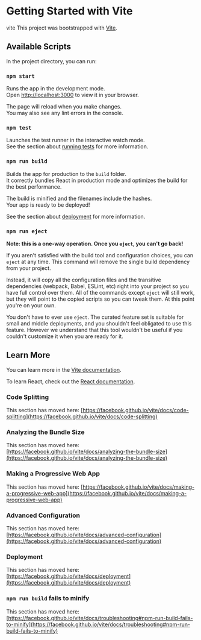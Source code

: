 # Getting Started with Vite
vite 
This project was bootstrapped with [Vite](https://github.com/facebook/vite).

## Available Scripts

In the project directory, you can run:

### `npm start`

Runs the app in the development mode.\
Open [http://localhost:3000](http://localhost:3000) to view it in your browser.

The page will reload when you make changes.\
You may also see any lint errors in the console.

### `npm test`

Launches the test runner in the interactive watch mode.\
See the section about [running tests](https://facebook.github.io/vite/docs/running-tests) for more information.

### `npm run build`

Builds the app for production to the `build` folder.\
It correctly bundles React in production mode and optimizes the build for the best performance.

The build is minified and the filenames include the hashes.\
Your app is ready to be deployed!

See the section about [deployment](https://facebook.github.io/vite/docs/deployment) for more information.

### `npm run eject`

**Note: this is a one-way operation. Once you `eject`, you can't go back!**

If you aren't satisfied with the build tool and configuration choices, you can `eject` at any time. This command will remove the single build dependency from your project.

Instead, it will copy all the configuration files and the transitive dependencies (webpack, Babel, ESLint, etc) right into your project so you have full control over them. All of the commands except `eject` will still work, but they will point to the copied scripts so you can tweak them. At this point you're on your own.

You don't have to ever use `eject`. The curated feature set is suitable for small and middle deployments, and you shouldn't feel obligated to use this feature. However we understand that this tool wouldn't be useful if you couldn't customize it when you are ready for it.

## Learn More

You can learn more in the [Vite documentation](https://facebook.github.io/vite/docs/getting-started).

To learn React, check out the [React documentation](https://reactjs.org/).

### Code Splitting

This section has moved here: [https://facebook.github.io/vite/docs/code-splitting](https://facebook.github.io/vite/docs/code-splitting)

### Analyzing the Bundle Size

This section has moved here: [https://facebook.github.io/vite/docs/analyzing-the-bundle-size](https://facebook.github.io/vite/docs/analyzing-the-bundle-size)

### Making a Progressive Web App

This section has moved here: [https://facebook.github.io/vite/docs/making-a-progressive-web-app](https://facebook.github.io/vite/docs/making-a-progressive-web-app)

### Advanced Configuration

This section has moved here: [https://facebook.github.io/vite/docs/advanced-configuration](https://facebook.github.io/vite/docs/advanced-configuration)

### Deployment

This section has moved here: [https://facebook.github.io/vite/docs/deployment](https://facebook.github.io/vite/docs/deployment)

### `npm run build` fails to minify

This section has moved here: [https://facebook.github.io/vite/docs/troubleshooting#npm-run-build-fails-to-minify](https://facebook.github.io/vite/docs/troubleshooting#npm-run-build-fails-to-minify)
